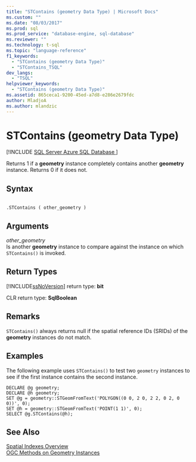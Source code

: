 ```yaml
---
title: "STContains (geometry Data Type) | Microsoft Docs"
ms.custom: ""
ms.date: "08/03/2017"
ms.prod: sql
ms.prod_service: "database-engine, sql-database"
ms.reviewer: ""
ms.technology: t-sql
ms.topic: "language-reference"
f1_keywords: 
  - "STContains (geometry Data Type)"
  - "STContains_TSQL"
dev_langs: 
  - "TSQL"
helpviewer_keywords: 
  - "STContains (geometry Data Type)"
ms.assetid: 865ceca1-9200-45ed-a7d8-e286e2679fdc
author: MladjoA
ms.author: mlandzic 
---
```

# STContains (geometry Data Type)
[!INCLUDE [SQL Server Azure SQL Database ](../../includes/applies-to-version/sql-asdb.md)]

Returns 1 if a **geometry** instance completely contains another **geometry** instance. Returns 0 if it does not.
  
## Syntax  
  
```  
  
.STContains ( other_geometry )  
```  
  
## Arguments  
 *other_geometry*  
 Is another **geometry** instance to compare against the instance on which `STContains()` is invoked.  
  
## Return Types  
 [!INCLUDE[ssNoVersion](../../includes/ssnoversion-md.md)] return type: **bit**  
  
 CLR return type: **SqlBoolean**  
  
## Remarks  
 `STContains()` always returns null if the spatial reference IDs (SRIDs) of the **geometry** instances do not match.  
  
## Examples  
 The following example uses `STContains()` to test two `geometry` instances to see if the first instance contains the second instance.  
  
```  
DECLARE @g geometry;  
DECLARE @h geometry;  
SET @g = geometry::STGeomFromText('POLYGON((0 0, 2 0, 2 2, 0 2, 0 0))', 0);  
SET @h = geometry::STGeomFromText('POINT(1 1)', 0);  
SELECT @g.STContains(@h);  
```  
  
## See Also  
 [Spatial Indexes Overview](../../relational-databases/spatial/spatial-indexes-overview.md)   
 [OGC Methods on Geometry Instances](../../t-sql/spatial-geometry/ogc-methods-on-geometry-instances.md)  
  
  

